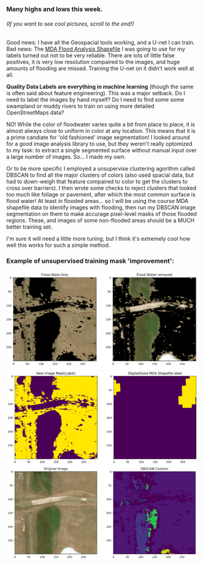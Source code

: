 ### Many highs and lows this week.
###### (If you want to see cool pictures, scroll to the end!)

Good news:  I have all the Geospacial tools working, and a U-net I can train.
Bad news:  The [MDA Flood Analysis Shapefile](https://www.digitalglobe.com/opendata/hurricane-harvey/vector-data) I was going to use for my labels turned out not to be very reliable.  There are lots of little false positives, it is very low resolution compaired to the images, and huge amounts of flooding are missed.  Training the U-net on it didn't work well at all.

**Quality Data Labels are everything in machine learning** (though the same is often said about feature engineering).  This was a major setback.  Do I need to label the images by hand myself?  Do I need to find some some swampland or muddy rivers to train on using more detailed OpenStreetMaps data?  

NO!  While the color of floodwater varies quite a bit from place to place, it is almost always close to uniform in color at any location.  This means that it is a prime candiate for 'old fashioned' image segmentation!  I looked around for a good image analysis library to use, but they weren't really optomized to my task:  to extract a single segmented surface without manual input over a large number of images.  So... I made my own.

Or to be more specific I employed a unsupervise clustering agorithm called DBSCAN to find all the major clusters of colors (also used spacial data, but had to down-weigh that feature compaired to color to get the clusters to cross over barriers).  I then wrote some checks to reject clusters that looked too much like foliage or pavement, after which the most common surface is flood water!  At least in flooded areas... so I will be using the course MDA shapefile data to identify images with flooding, then run my DBSCAN image segmentation on them to make accurage pixel-level masks of those flooded regions.  These, and images of some non-flooded areas should be a MUCH better training set.

I'm sure it will need a little more tuning, but I think it's extremely cool how well this works for such a simple method.

### Example of unsupervised training mask 'improvement':
<img src="../images/Screen Shot 2017-09-08 at 4.42.07 PM.png">
<img src="../images/Screen Shot 2017-09-08 at 4.42.31 PM.png">
<img src="../images/Screen Shot 2017-09-08 at 4.42.44 PM.png">
